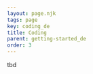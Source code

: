 ```yaml
---
layout: page.njk
tags: page
key: coding_de
title: Coding
parent: getting-started_de
order: 3
---
```


tbd